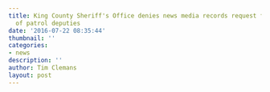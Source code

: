 ```yaml
---
title: King County Sheriff's Office denies news media records request for photographs
  of patrol deputies
date: '2016-07-22 08:35:44'
thumbnail: ''
categories:
- news
description: ''
author: Tim Clemans
layout: post
---
```

